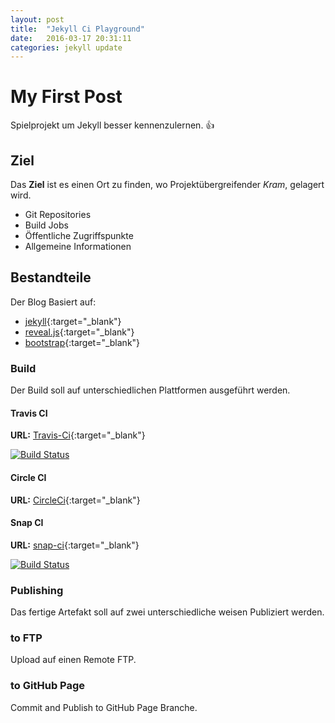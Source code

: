 ```yaml
---
layout: post
title:  "Jekyll Ci Playground"
date:   2016-03-17 20:31:11
categories: jekyll update
---
```


# My First Post
 
 Spielprojekt um Jekyll besser kennenzulernen. :+1:  

## Ziel
 
 Das **Ziel** ist es einen Ort zu finden, wo Projektübergreifender *Kram*, gelagert wird.

 * Git Repositories
 * Build Jobs
 * Öffentliche Zugriffspunkte
 * Allgemeine Informationen
  
  
## Bestandteile

 Der Blog Basiert auf:

 * [jekyll](https://jekyllrb.com/){:target="_blank"}
 * [reveal.js](http://lab.hakim.se/reveal-js/){:target="_blank"}
 * [bootstrap](https://getbootstrap.com/){:target="_blank"} 
 
### Build
 
 Der Build soll auf unterschiedlichen Plattformen ausgeführt werden.

#### Travis CI
 
 **URL:** [Travis-Ci](https://travis-ci.org/){:target="_blank"}

 [![Build Status](https://travis-ci.org/nolte/jekyll-site.svg?branch=master)](https://travis-ci.org/nolte/jekyll-site)

#### Circle CI
  
  **URL:** [CircleCi](https://circleci.com){:target="_blank"}
 

#### Snap CI

  **URL:** [snap-ci](https://snap-ci.com){:target="_blank"}

 [![Build Status](https://snap-ci.com/nolte/jekyll-site/branch/master/build_image)](https://snap-ci.com/nolte/jekyll-site/branch/master) 



### Publishing
 
 Das fertige Artefakt soll auf zwei unterschiedliche weisen Publiziert werden.
 

### to FTP

 Upload auf einen Remote FTP.

### to GitHub Page

 Commit and Publish to GitHub Page Branche.
